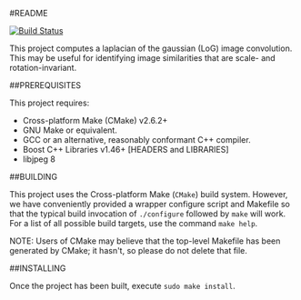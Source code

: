 #README

[![Build Status](https://travis-ci.org/acoburn/image-laplacian.png?branch=master)](https://travis-ci.org/acoburn/image-laplacian)

This project computes a laplacian of the gaussian (LoG) image convolution. This may be useful for identifying image similarities
that are scale- and rotation-invariant.

##PREREQUISITES

 This project requires:
  * Cross-platform Make (CMake) v2.6.2+
  * GNU Make or equivalent.
  * GCC or an alternative, reasonably conformant C++ compiler.
  * Boost C++ Libraries v1.46+ [HEADERS and LIBRARIES]
  * libjpeg 8

##BUILDING
 
 This project uses the Cross-platform Make (`CMake`) build system. However, we
 have conveniently provided a wrapper configure script and Makefile so that
 the typical build invocation of `./configure` followed by `make` will work.
 For a list of all possible build targets, use the command `make help`.

 NOTE: Users of CMake may believe that the top-level Makefile has been
 generated by CMake; it hasn't, so please do not delete that file.

##INSTALLING

 Once the project has been built, execute `sudo make install`.



